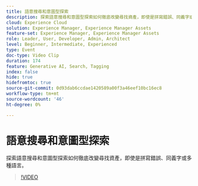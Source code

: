 ```yaml
---
title: 語意搜尋和意圖型探索
description: 探索語意搜尋和意圖型探索如何徹底改變尋找資產，即使是拼寫錯誤、同義字或多種語言。
cloud: Experience Cloud
solution: Experience Manager, Experience Manager Assets
feature-set: Experience Manager, Experience Manager Assets
role: Leader, User, Developer, Admin, Architect
level: Beginner, Intermediate, Experienced
type: Event
doc-type: Video Clip
duration: 174
feature: Generative AI, Search, Tagging
index: false
hide: true
hidefromtoc: true
source-git-commit: 0d93dab6ccdae1420589a00f3a46eef10bc16ec8
workflow-type: tm+mt
source-wordcount: '46'
ht-degree: 0%

---
```



# 語意搜尋和意圖型探索

探索語意搜尋和意圖型探索如何徹底改變尋找資產，即使是拼寫錯誤、同義字或多種語言。

>[!VIDEO](https://video.tv.adobe.com/v/3459220/?learn=on&enablevpops)
